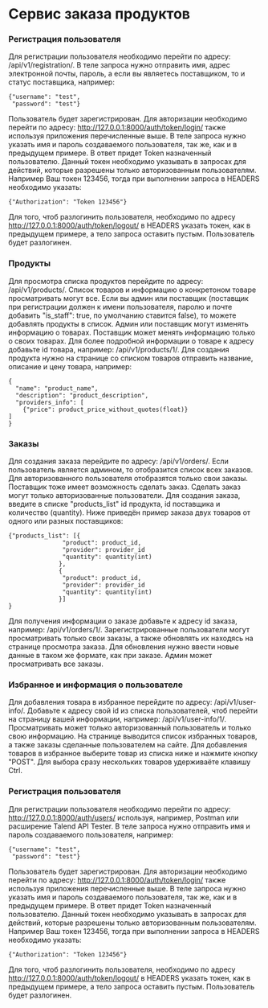 # Сервис заказа продуктов #

### Регистрация пользователя ###
Для регистрации пользователя необходимо перейти по адресу: /api/v1/registration/. В теле запроса нужно отправить имя,
адрес электронной почты, пароль, а если вы являетесь поставщиком, то и статус поставщика, например:
```
{"username": "test",
 "password": "test"}
```
Пользователь будет зарегистрирован. Для авторизации необходимо перейти по адресу: http://127.0.0.1:8000/auth/token/login/
также используя приложения перечисленные выше. В теле запроса нужно указать имя и пароль создаваемого пользователя,
так же, как и в предыдущем примере. В ответ придет Token назначенный пользователю. Данный токен необходимо указывать в
запросах для действий, которые разрешены только авторизованным пользователям. Например Ваш токен 123456, тогда при
выполнении запроса в HEADERS необходимо указать:
```
{"Authorization": "Token 123456"}
```
Для того, чтоб разлогинить пользователя, необходимо по адресу http://127.0.0.1:8000/auth/token/logout/ в HEADERS указать
токен, как в предыдущем примере, а тело запроса оставить пустым. Пользователь будет разлогинен.
### Продукты ###
Для просмотра списка продуктов перейдите по адресу: /api/v1/products/. Список товаров и информацию о конкретоном товаре
просматривать могут все. Если вы админ или поставщик (поставщик при регистрации должен к имени пользователя,
паролю и почте добавить "is_staff": true, по умолчанию ставится false), то можете добавлять продукты в список.
Админ или поставщик могут изменять информацию о товарах. Поставщик может менять информацию только о своих товарах.
Для более подробной информации о товаре к адресу добавьте id товара, например: /api/v1/products/1/. Для создания
продукта нужно на странице со списком товаров отправить название, описание и цену товара, например:
```
{
  "name": "product_name",
  "description": "product_description",
  "providers_info": [
    {"price": product_price_without_quotes(float)}
]
}
```
### Заказы ### 
Для создания заказа перейдите по адресу: /api/v1/orders/. Если пользователь является админом, то отобразится список
всех заказов. Для авторизованного пользователя отобразятся только свои заказы. Поставщик тоже имеет возможность сделать
заказ. Сделать заказ могут только авторизованные пользователи. Для создания заказа, введите в списке
"products_list" id продукта, id поставщика и количество (quantity). Ниже приведён пример заказа двух товаров от одного
или разных поставщиков: 
```
{"products_list": [{
               "product": product_id,
               "provider": provider_id
               "quantity": quantity(int)
              },
              {
               "product": product_id,
               "provider": provider_id
               "quantity": quantity(int)
              }]
}
```
Для получения информации о заказе добавьте к адресу id заказа, например: /api/v1/orders/1/. Зарегистрированные
пользователи могут просматривать только свои заказы, а также обновлять их находясь на странице просмотра заказа.
Для обновления нужно ввести новые данные в таком же формате, как при заказе. Админ может просматривать все заказы.
### Избранное и информация о пользователе ###
Для добавления товара в избранное перейдите по адресу: /api/v1/user-info/. Добавьте к адресу свой id из списка
пользователей, чтоб перейти на страницу вашей информации, например: /api/v1/user-info/1/. Просматривать может только
авторизованный пользователь и только свою информацию. На странице выводится список избранных товаров, а также заказы
сделанные пользователем на сайте. Для добавления товаров в избранное выберите товар из списка ниже и нажмите кнопку
"POST". Для выбора сразу нескольких товаров удерживаёте клавишу Ctrl.
### Регистрация пользователя ###
Для регистрации пользователя необходимо перейти по адресу: http://127.0.0.1:8000/auth/users/ используя, например, Postman
или расширение Talend API Tester. В теле запроса нужно отправить имя и пароль создаваемого пользователя, например:
```
{"username": "test",
 "password": "test"}
```
Пользователь будет зарегистрирован. Для авторизации необходимо перейти по адресу: http://127.0.0.1:8000/auth/token/login/
также используя приложения перечисленные выше. В теле запроса нужно указать имя и пароль создаваемого пользователя,
так же, как и в предыдущем примере. В ответ придет Token назначенный пользователю. Данный токен необходимо указывать в
запросах для действий, которые разрешены только авторизованным пользователям. Например Ваш токен 123456, тогда при
выполнении запроса в HEADERS необходимо указать:
```
{"Authorization": "Token 123456"}
```
Для того, чтоб разлогинить пользователя, необходимо по адресу http://127.0.0.1:8000/auth/token/logout/ в HEADERS указать
токен, как в предыдущем примере, а тело запроса оставить пустым. Пользователь будет разлогинен.